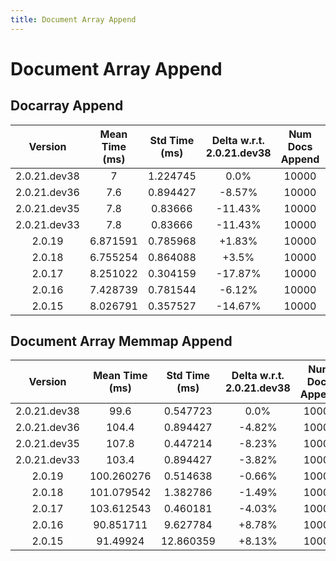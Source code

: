 ```yaml
---
title: Document Array Append
---
```

# Document Array Append

## Docarray Append

| Version | Mean Time (ms) | Std Time (ms) | Delta w.r.t. 2.0.21.dev38 | Num Docs Append | Iterations |
| :---: | :---: | :---: | :---: | :---: | :---: |
| 2.0.21.dev38 | 7 | 1.224745 | 0.0% | 10000 | 5 |
| 2.0.21.dev36 | 7.6 | 0.894427 | -8.57% | 10000 | 5 |
| 2.0.21.dev35 | 7.8 | 0.83666 | -11.43% | 10000 | 5 |
| 2.0.21.dev33 | 7.8 | 0.83666 | -11.43% | 10000 | 5 |
| 2.0.19 | 6.871591 | 0.785968 | +1.83% | 10000 | 5 |
| 2.0.18 | 6.755254 | 0.864088 | +3.5% | 10000 | 5 |
| 2.0.17 | 8.251022 | 0.304159 | -17.87% | 10000 | 5 |
| 2.0.16 | 7.428739 | 0.781544 | -6.12% | 10000 | 5 |
| 2.0.15 | 8.026791 | 0.357527 | -14.67% | 10000 | 5 |
## Document Array Memmap Append

| Version | Mean Time (ms) | Std Time (ms) | Delta w.r.t. 2.0.21.dev38 | Num Docs Append | Flush | Iterations |
| :---: | :---: | :---: | :---: | :---: | :---: | :---: |
| 2.0.21.dev38 | 99.6 | 0.547723 | 0.0% | 10000 | False | 5 |
| 2.0.21.dev36 | 104.4 | 0.894427 | -4.82% | 10000 | False | 5 |
| 2.0.21.dev35 | 107.8 | 0.447214 | -8.23% | 10000 | False | 5 |
| 2.0.21.dev33 | 103.4 | 0.894427 | -3.82% | 10000 | False | 5 |
| 2.0.19 | 100.260276 | 0.514638 | -0.66% | 10000 | False | 5 |
| 2.0.18 | 101.079542 | 1.382786 | -1.49% | 10000 | False | 5 |
| 2.0.17 | 103.612543 | 0.460181 | -4.03% | 10000 | False | 5 |
| 2.0.16 | 90.851711 | 9.627784 | +8.78% | 10000 | False | 5 |
| 2.0.15 | 91.49924 | 12.860359 | +8.13% | 10000 | False | 5 |
